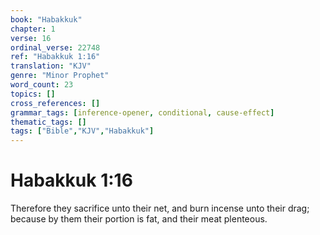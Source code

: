 ```yaml
---
book: "Habakkuk"
chapter: 1
verse: 16
ordinal_verse: 22748
ref: "Habakkuk 1:16"
translation: "KJV"
genre: "Minor Prophet"
word_count: 23
topics: []
cross_references: []
grammar_tags: [inference-opener, conditional, cause-effect]
thematic_tags: []
tags: ["Bible","KJV","Habakkuk"]
---
```


# Habakkuk 1:16

Therefore they sacrifice unto their net, and burn incense unto their drag; because by them their portion is fat, and their meat plenteous.
